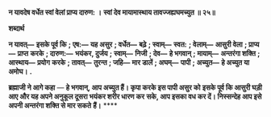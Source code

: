**न यावदेष वर्धेत स्वां वेलां प्राप्य दारुण: ।** **स्वां देव मायामास्थाय तावज्जह्यघमच्युत ॥ २५॥** 

**शब्दार्थ** 

**न यावत्—** **इसके पूर्व कि** **; एष:—** **यह असुर** **; वर्धेत—** **बढ़े** **; स्वाम्—** **स्वत:** **; वेलाम्—** **आसुरी वेला** **; प्राप्य—** **प्राप्त** **करके** **; दारुण:—** **भयंकर, दुर्जय** **; स्वाम्—** **निजी** **; देव—** **हे भगवान्** **; मायाम्—** **अन्तरंगा शक्ति** **; आस्थाय—** **प्रयोग** **करके** **; तावत्—** **तुरन्त** **; जहि—** **मार डालें** **; अघम्—** **पापी** **; अच्युत—** **हे अच्युत या अमोघ।** **.** 

**ब्रह्माजी ने आगे कहा** — **हे भगवान्, आप अच्युत हैं। कृपा करके इस पापी असुर को** **इसके पूर्व कि आसुरी घड़ी आए और यह अपने अनुकूल दूसरा भयंकर शरीर धारण कर** **सके, आप इसका वध कर दें। निस्सन्देह आप इसे अपनी अन्तरंगा शक्ति से मार सकते** **हैं।** **** 